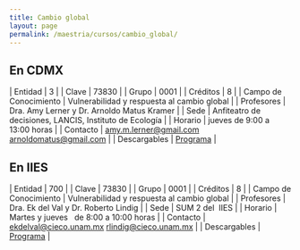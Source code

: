```yaml
---
title: Cambio global
layout: page
permalink: /maestria/cursos/cambio_global/
---
```


## En CDMX

| Entidad | 3 |
| Clave | 73830 |
| Grupo | 0001 |
| Créditos | 8 |
| Campo de Conocimiento | Vulnerabilidad y respuesta al cambio global |
| Profesores | Dra. Amy Lerner y Dr. Arnoldo Matus Kramer |
| Sede | Anfiteatro de decisiones, LANCIS, Instituto de Ecología |
| Horario | jueves de 9:00 a 13:00 horas |
| Contacto | <amy.m.lerner@gmail.com> <arnoldomatus@gmail.com> |
| Descargables |  [Programa](/assets/docs/cursos/cambio_global.pdf) |



## En IIES

| Entidad | 700 |
| Clave | 73830 |
| Grupo | 0001 |
| Créditos | 8 |
| Campo de Conocimiento | Vulnerabilidad y respuesta al cambio global |
| Profesores | Dra. Ek del Val y Dr. Roberto Lindig |
| Sede | SUM 2 del&nbsp; IIES |
| Horario | Martes y jueves&nbsp;&nbsp; de 8:00 a 10:00 horas |
| Contacto | <ekdelval@cieco.unam.mx> <rlindig@cieco.unam.mx> |
| Descargables |  [Programa](/assets/docs/cursos/cambio_global.pdf) |
